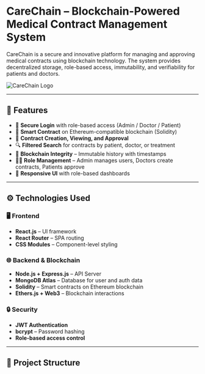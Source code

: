 # CareChain – Blockchain-Powered Medical Contract Management System

CareChain is a secure and innovative platform for managing and approving medical contracts using blockchain technology. The system provides decentralized storage, role-based access, immutability, and verifiability for patients and doctors.

![CareChain Logo](./src/assets/CareChain.png)

---

## 🚀 Features

- 🔐 **Secure Login** with role-based access (Admin / Doctor / Patient)
- 📜 **Smart Contract** on Ethereum-compatible blockchain (Solidity)
- 📝 **Contract Creation, Viewing, and Approval**
- 🔍 **Filtered Search** for contracts by patient, doctor, or treatment
- 🧾 **Blockchain Integrity** – Immutable history with timestamps
- 🧑‍⚕️ **Role Management** – Admin manages users, Doctors create contracts, Patients approve
- 🎨 **Responsive UI** with role-based dashboards

---

## ⚙️ Technologies Used

### 🖥 Frontend
- **React.js** – UI framework
- **React Router** – SPA routing
- **CSS Modules** – Component-level styling

### 🌐 Backend & Blockchain
- **Node.js + Express.js** – API Server
- **MongoDB Atlas** – Database for user and auth data
- **Solidity** – Smart contracts on Ethereum blockchain
- **Ethers.js + Web3** – Blockchain interactions

### 🔒 Security
- **JWT Authentication**
- **bcrypt** – Password hashing
- **Role-based access control**

---

## 📁 Project Structure

